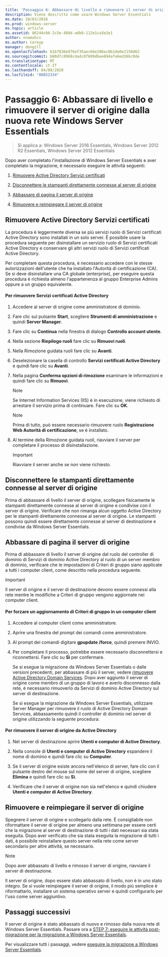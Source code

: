 ```yaml
---
title: 'Passaggio 6: Abbassare di livello e rimuovere il server di origine dalla nuova rete Windows Server Essentials'
description: Viene descritto come usare Windows Server Essentials
ms.date: 10/03/2016
ms.prod: windows-server
ms.topic: article
ms.assetid: 86244c66-2c5e-488d-adb8-112e1ca3e2e1
author: nnamuhcs
ms.author: coreyp
manager: dongill
ms.openlocfilehash: b1b7836e976ef35aec66e206ec8b1de0e2150d62
ms.sourcegitcommit: b00d7c8968c4adc8f699dbee694afe6ed36bc9de
ms.translationtype: MT
ms.contentlocale: it-IT
ms.lasthandoff: 04/08/2020
ms.locfileid: "80852334"
---
```

# <a name="step-6-demote-and-remove-the-source-server-from-the-new-windows-server-essentials-network"></a>Passaggio 6: Abbassare di livello e rimuovere il server di origine dalla nuova rete Windows Server Essentials

>Si applica a: Windows Server 2016 Essentials, Windows Server 2012 R2 Essentials, Windows Server 2012 Essentials

Dopo aver completato l'installazione di Windows Server Essentials e aver completato la migrazione, è necessario eseguire le attività seguenti:  
  
1.  [Rimuovere Active Directory Servizi certificati](Step-6--Demote-and-remove-the-Source-Server-from-the-new-Windows-Server-Essentials-network.md#BKMK_ADCS)  
  
2.  [Disconnettere le stampanti direttamente connesse al server di origine](Step-6--Demote-and-remove-the-Source-Server-from-the-new-Windows-Server-Essentials-network.md#BKMK_PhysicallyDisconnect)  
  
3.  [Abbassare di pagina il server di origine](Step-6--Demote-and-remove-the-Source-Server-from-the-new-Windows-Server-Essentials-network.md#BKMK_DemoteTheSourceServer)  
  
4.  [Rimuovere e reimpiegare il server di origine](Step-6--Demote-and-remove-the-Source-Server-from-the-new-Windows-Server-Essentials-network.md#BKMK_RemoveTheSourceServer)  
  
##  <a name="remove-active-directory-certificate-services"></a><a name="BKMK_ADCS"></a>Rimuovere Active Directory Servizi certificati  
 La procedura è leggermente diversa se più servizi ruolo di Servizi certificati Active Directory sono installati in un solo server. È possibile usare la procedura seguente per disinstallare un servizio ruolo di Servizi certificati Active Directory e conservare gli altri servizi ruolo di Servizi certificati Active Directory.  
  
 Per completare questa procedura, è necessario accedere con le stesse autorizzazioni dell'utente che ha installato l'Autorità di certificazione (CA). Se si deve disinstallare una CA globale (enterprise), per eseguire questa procedura è richiesta almeno l'appartenenza al gruppo Enterprise Admins oppure a un gruppo equivalente.  
  
#### <a name="to-remove-ad-cs"></a>Per rimuovere Servizi certificati Active Directory  
  
1.  Accedere al server di origine come amministratore di dominio.  
  
2.  Fare clic sul pulsante **Start**, scegliere **Strumenti di amministrazione** e quindi **Server Manager**.  
  
3.  Fare clic su **Continua** nella finestra di dialogo **Controllo account utente**.  
  
4.  Nella sezione **Riepilogo ruoli** fare clic su **Rimuovi ruoli**.  
  
5.  Nella Rimozione guidata ruoli fare clic su **Avanti**.  
  
6.  Deselezionare la casella di controllo **Servizi certificati Active Directory** e quindi fare clic su **Avanti**.  
  
7.  Nella pagina **Conferma opzioni di rimozione** esaminare le informazioni e quindi fare clic su **Rimuovi**.  
  
    > [!NOTE]
    >  Se Internet Information Services (IIS) è in esecuzione, viene richiesto di arrestare il servizio prima di continuare. Fare clic su **OK**.  
  
    > [!NOTE]
    >  Prima di tutto, può essere necessario rimuovere ruolo **Registrazione Web Autorità di certificazione**, se è installato.  
  
8.  Al termine della Rimozione guidata ruoli, riavviare il server per completare il processo di disinstallazione.  
  
    > [!IMPORTANT]
    >  Riavviare il server anche se non viene richiesto.  
  
##  <a name="disconnect-printers-that-are-directly-connected-to-the-source-server"></a><a name="BKMK_PhysicallyDisconnect"></a>Disconnettere le stampanti direttamente connesse al server di origine  
 Prima di abbassare di livello il server di origine, scollegare fisicamente le stampanti direttamente connesse al server di origine e condivise con il server di origine. Verificare che non rimanga alcun oggetto Active Directory per le stampanti direttamente connesse al server di origine. Le stampanti possono quindi essere direttamente connesse al server di destinazione e condivise da Windows Server Essentials.  
  
##  <a name="demote-the-source-server"></a><a name="BKMK_DemoteTheSourceServer"></a>Abbassare di pagina il server di origine  
 Prima di abbassare di livello il server di origine dal ruolo del controller di dominio di Servizi di dominio Active Directory al ruolo di un server membro di dominio, verificare che le impostazioni di Criteri di gruppo siano applicate a tutti i computer client, come descritto nella procedura seguente.  
  
> [!IMPORTANT]
>  Il server di origine e il server di destinazione devono essere connessi alla rete mentre le modifiche a Criteri di gruppo vengono aggiornate nei computer client.  
  
#### <a name="to-force-a-group-policy-update-on-a-client-computer"></a>Per forzare un aggiornamento di Criteri di gruppo in un computer client  
  
1. Accedere al computer client come amministratore.  
  
2. Aprire una finestra del prompt dei comandi come amministratore.  
  
3. Al prompt dei comandi digitare **gpupdate /force**, quindi premere INVIO.  
  
4. Per completare il processo, potrebbe essere necessario disconnettersi e riconnettersi. Fare clic su **Sì** per confermare.  
  
   Se si esegue la migrazione da Windows Server Essentials o dalle versioni precedenti, per abbassare di più il server, vedere [rimuovere Active Directory Domain Services](https://technet.microsoft.com/library/hh472163.aspx). Dopo aver aggiunto il server di origine come membro di un gruppo di lavoro e averlo disconnesso dalla rete, è necessario rimuoverlo da Servizi di dominio Active Directory sul server di destinazione.  
  
   Se si esegue la migrazione da Windows Server Essentials, utilizzare Server Manager per rimuovere il ruolo di Active Directory Domain Services, abbassamento quindi il controller di dominio nel server di origine utilizzando la seguente procedura:  
  
#### <a name="to-remove-the-source-server-from-active-directory"></a>Per rimuovere il server di origine da Active Directory  
  
1.  Nel server di destinazione aprire **Utenti e computer di Active Directory**.  
  
2.  Nella console di **Utenti e computer di Active Directory** espandere il nome di dominio e quindi fare clic su **Computer**.  
  
3.  Se il server di origine esiste ancora nell'elenco di server, fare clic con il pulsante destro del mouse sul nome del server di origine, scegliere **Elimina** e quindi fare clic su **Sì**.  
  
4.  Verificare che il server di origine non sia nell'elenco e quindi chiudere **Utenti e computer di Active Directory**.  
  
##  <a name="remove-and-repurpose-the-source-server"></a><a name="BKMK_RemoveTheSourceServer"></a>Rimuovere e reimpiegare il server di origine  
 Spegnere il server di origine e scollegarlo dalla rete. È consigliabile non riformattare il server di origine per almeno una settimana per essere certi che la migrazione al server di destinazione di tutti i dati necessari sia stata eseguita. Dopo aver verificato che sia stata eseguita la migrazione di tutti i dati, è possibile reinstallare questo server nella rete come server secondario per altre attività, se necessario.  
  
> [!NOTE]
>  Dopo aver abbassato di livello e rimosso il server di origine, riavviare il server di destinazione.  
  
 Il server di origine, dopo essere stato abbassato di livello, non è in uno stato integro. Se si vuole reimpiegare il server di origine, il modo più semplice è riformattarlo, installare un sistema operativo server e quindi configurarlo per l'uso come server aggiuntivo.  
  
## <a name="next-steps"></a>Passaggi successivi  
 Il server di origine è stato abbassato di nuovo e rimosso dalla nuova rete di Windows Server Essentials. Passare ora a [STEP 7: eseguire le attività post-migrazione per la migrazione a Windows Server Essentials](Step-7--Perform-post-migration-tasks-for-the-Windows-Server-Essentials-migration.md).  
  

Per visualizzare tutti i passaggi, vedere [eseguire la migrazione a Windows Server Essentials](Migrate-from-Previous-Versions-to-Windows-Server-Essentials-or-Windows-Server-Essentials-Experience.md).

